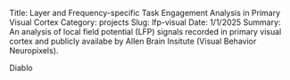 Title: Layer and Frequency-specific Task Engagement Analysis in Primary Visual Cortex
Category: projects
Slug: lfp-visual
Date: 1/1/2025
Summary: An analysis of local field potential (LFP) signals recorded in primary visual cortex and publicly availabe by Allen Brain Insitute (Visual Behavior Neuropixels).

Diablo